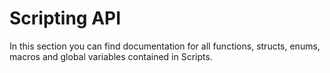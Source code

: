 # Scripting API

In this section you can find documentation for all functions, structs, enums, macros and global variables contained in Scripts.
